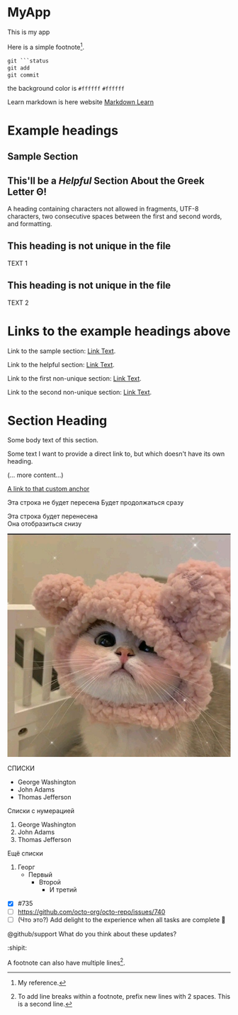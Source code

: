 # MyApp
This is my app

Here is a simple footnote[^1].

```
git ```status
git add
git commit
```

the background color is `#ffffff` `#ffffff`

Learn markdown is here website [Markdown Learn](https://docs.github.com/ru/get-started/writing-on-github/getting-started-with-writing-and-formatting-on-github/basic-writing-and-formatting-syntax)

# Example headings

## Sample Section

## This'll be a _Helpful_ Section About the Greek Letter Θ!
A heading containing characters not allowed in fragments, UTF-8 characters, two consecutive spaces between the first and second words, and formatting.

## This heading is not unique in the file

TEXT 1

## This heading is not unique in the file

TEXT 2

# Links to the example headings above

Link to the sample section: [Link Text](#sample-section).

Link to the helpful section: [Link Text](#thisll-be-a-helpful-section-about-the-greek-letter-Θ).

Link to the first non-unique section: [Link Text](#this-heading-is-not-unique-in-the-file).

Link to the second non-unique section: [Link Text](#this-heading-is-not-unique-in-the-file-1).

# Section Heading

Some body text of this section.

<a name="my-custom-anchor-point"></a>
Some text I want to provide a direct link to, but which doesn't have its own heading.

(… more content…)

[A link to that custom anchor](#my-custom-anchor-point)

Эта строка не будет пересена
Будет продолжаться сразу

Эта строка будет перенесена\
Она отобразиться снизу

![КИСЯ МЯУ МЯУ](delete.jpg)

СПИСКИ
+ George Washington
+ John Adams
+ Thomas Jefferson

Списки с нумерацией
1. George Washington
2. John Adams
3. Thomas Jefferson

Ещё списки
1. Георг
   + Первый
     + Второй
       + И третий

- [x] #735
- [ ] https://github.com/octo-org/octo-repo/issues/740
- [ ] \(Что это?) Add delight to the experience when all tasks are complete :tada:

@github/support What do you think about these updates?

:shipit:


A footnote can also have multiple lines[^2].

[^1]: My reference.
[^2]: To add line breaks within a footnote, prefix new lines with 2 spaces.
  This is a second line.